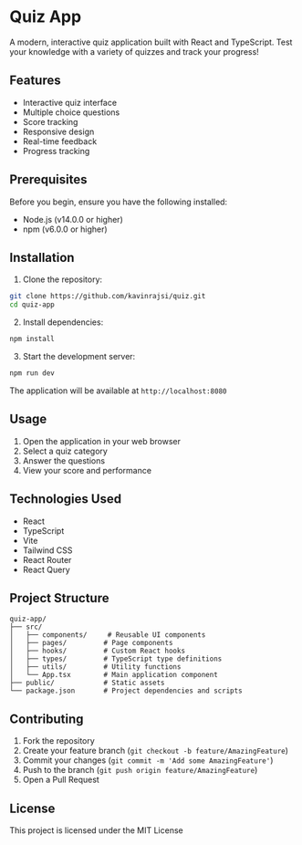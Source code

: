 # Quiz App

A modern, interactive quiz application built with React and TypeScript. Test your knowledge with a variety of quizzes and track your progress!

## Features

- Interactive quiz interface
- Multiple choice questions
- Score tracking
- Responsive design
- Real-time feedback
- Progress tracking

## Prerequisites

Before you begin, ensure you have the following installed:
- Node.js (v14.0.0 or higher)
- npm (v6.0.0 or higher)

## Installation

1. Clone the repository:
```bash
git clone https://github.com/kavinrajsi/quiz.git
cd quiz-app
```

2. Install dependencies:
```bash
npm install
```

3. Start the development server:
```bash
npm run dev
```

The application will be available at `http://localhost:8080`

## Usage

1. Open the application in your web browser
2. Select a quiz category
3. Answer the questions
4. View your score and performance

## Technologies Used

- React
- TypeScript
- Vite
- Tailwind CSS
- React Router
- React Query

## Project Structure

```
quiz-app/
├── src/
│   ├── components/     # Reusable UI components
│   ├── pages/         # Page components
│   ├── hooks/         # Custom React hooks
│   ├── types/         # TypeScript type definitions
│   ├── utils/         # Utility functions
│   └── App.tsx        # Main application component
├── public/            # Static assets
└── package.json       # Project dependencies and scripts
```

## Contributing

1. Fork the repository
2. Create your feature branch (`git checkout -b feature/AmazingFeature`)
3. Commit your changes (`git commit -m 'Add some AmazingFeature'`)
4. Push to the branch (`git push origin feature/AmazingFeature`)
5. Open a Pull Request

## License

This project is licensed under the MIT License